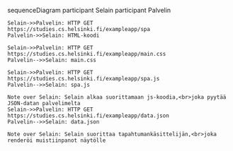 sequenceDiagram
    participant Selain
    participant Palvelin

    Selain->>Palvelin: HTTP GET https://studies.cs.helsinki.fi/exampleapp/spa
    Palvelin->>Selain: HTML-koodi

    Selain->>Palvelin: HTTP GET https://studies.cs.helsinki.fi/exampleapp/main.css
    Palvelin-->>Selain: main.css

    Selain->>Palvelin: HTTP GET https://studies.cs.helsinki.fi/exampleapp/spa.js
    Palvelin-->>Selain: spa.js

    Note over Selain: Selain alkaa suorittamaan js-koodia,<br>joka pyytää JSON-datan palvelimelta
    Selain->>Palvelin: HTTP GET https://studies.cs.helsinki.fi/exampleapp/data.json
    Palvelin-->>Selain: data.json

    Note over Selain: Selain suorittaa tapahtumankäsittelijän,<br>joka renderöi muistiinpanot näytölle
